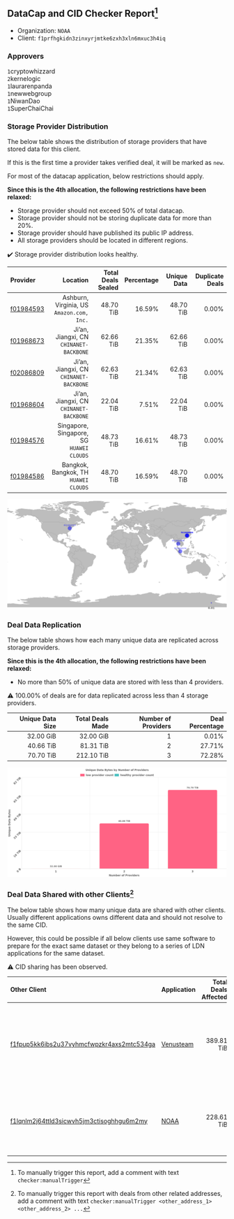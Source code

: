 ## DataCap and CID Checker Report[^1]
 - Organization: `NOAA`
 - Client: `f1prfhgkidn3zinxyrjmtke6zxh3xln6mxuc3h4iq`
### Approvers
`1`cryptowhizzard<br/>`2`kernelogic<br/>`1`laurarenpanda<br/>`1`newwebgroup<br/>`1`NiwanDao<br/>`1`SuperChaiChai

### Storage Provider Distribution
The below table shows the distribution of storage providers that have stored data for this client.

If this is the first time a provider takes verified deal, it will be marked as `new`.

For most of the datacap application, below restrictions should apply.

**Since this is the 4th allocation, the following restrictions have been relaxed:**
 - Storage provider should not exceed 50% of total datacap.
 - Storage provider should not be storing duplicate data for more than 20%.
 - Storage provider should have published its public IP address.
 - All storage providers should be located in different regions.

✔️ Storage provider distribution looks healthy.

| Provider                                              |                                     Location | Total Deals Sealed | Percentage | Unique Data | Duplicate Deals |
| :---------------------------------------------------- | -------------------------------------------: | -----------------: | ---------: | ----------: | --------------: |
| [f01984593](https://filfox.info/en/address/f01984593) | Ashburn, Virginia, US<br/>`Amazon.com, Inc.` |          48.70 TiB |     16.59% |   48.70 TiB |           0.00% |
| [f01968673](https://filfox.info/en/address/f01968673) |   Ji’an, Jiangxi, CN<br/>`CHINANET-BACKBONE` |          62.66 TiB |     21.35% |   62.66 TiB |           0.00% |
| [f02086809](https://filfox.info/en/address/f02086809) |   Ji’an, Jiangxi, CN<br/>`CHINANET-BACKBONE` |          62.63 TiB |     21.34% |   62.63 TiB |           0.00% |
| [f01968604](https://filfox.info/en/address/f01968604) |   Ji’an, Jiangxi, CN<br/>`CHINANET-BACKBONE` |          22.04 TiB |      7.51% |   22.04 TiB |           0.00% |
| [f01984576](https://filfox.info/en/address/f01984576) | Singapore, Singapore, SG<br/>`HUAWEI CLOUDS` |          48.73 TiB |     16.61% |   48.73 TiB |           0.00% |
| [f01984586](https://filfox.info/en/address/f01984586) |     Bangkok, Bangkok, TH<br/>`HUAWEI CLOUDS` |          48.70 TiB |     16.59% |   48.70 TiB |           0.00% |

<img src="https://raw.githubusercontent.com/data-preservation-programs/filplus-checker-assets/main/filecoin-project/filecoin-plus-large-datasets/issues/1729/1686277844968.png"/>

### Deal Data Replication
The below table shows how each many unique data are replicated across storage providers.


**Since this is the 4th allocation, the following restrictions have been relaxed:**
- No more than 50% of unique data are stored with less than 4 providers.

⚠️ 100.00% of deals are for data replicated across less than 4 storage providers.

| Unique Data Size | Total Deals Made | Number of Providers | Deal Percentage |
| ---------------: | ---------------: | ------------------: | --------------: |
|        32.00 GiB |        32.00 GiB |                   1 |           0.01% |
|        40.66 TiB |        81.31 TiB |                   2 |          27.71% |
|        70.70 TiB |       212.10 TiB |                   3 |          72.28% |

<img src="https://raw.githubusercontent.com/data-preservation-programs/filplus-checker-assets/main/filecoin-project/filecoin-plus-large-datasets/issues/1729/1686277845839.png"/>

### Deal Data Shared with other Clients[^3]
The below table shows how many unique data are shared with other clients.
Usually different applications owns different data and should not resolve to the same CID.

However, this could be possible if all below clients use same software to prepare for the exact same dataset or they belong to a series of LDN applications for the same dataset.

⚠️ CID sharing has been observed.

| Other Client                                                                                                          | Application                                                                               | Total Deals Affected | Unique CIDs | Approvers                                                                                                                                                                        |
| :-------------------------------------------------------------------------------------------------------------------- | :---------------------------------------------------------------------------------------- | -------------------: | ----------: | :------------------------------------------------------------------------------------------------------------------------------------------------------------------------------- |
| [f1fpup5kk6ibs2u37vyhmcfwpzkr4axs2mtc534ga](https://filfox.info/en/address/f1fpup5kk6ibs2u37vyhmcfwpzkr4axs2mtc534ga) | [Venusteam](https://github.com/filecoin-project/filecoin-plus-large-datasets/issues/1726) |           389.81 TiB |       1,600 | `2`Casey-PG<br/>`1`cryptowhizzard<br/>`1`DaYouGroup<br/>`1`Fatman13<br/>`1`kernelogic<br/>`2`laurarenpanda<br/>`2`newwebgroup<br/>`1`sxxfuture-official<br/>`1`Tom-OriginStorage |
| [f1lqnlm2j64ttld3sicwvh5jm3ctisoghhgu6m2my](https://filfox.info/en/address/f1lqnlm2j64ttld3sicwvh5jm3ctisoghhgu6m2my) | [NOAA](https://github.com/filecoin-project/filecoin-plus-large-datasets/issues/1728)      |           228.61 TiB |       2,006 | `1`1ane-1<br/>`1`a1991car<br/>`1`cryptowhizzard<br/>`2`kernelogic<br/>`1`newwebgroup<br/>`1`NiwanDao<br/>`1`SuperChaiChai<br/>`2`Tom-OriginStorage                               |

[^1]: To manually trigger this report, add a comment with text `checker:manualTrigger`

[^2]: Deals from those addresses are combined into this report as they are specified with `checker:manualTrigger`

[^3]: To manually trigger this report with deals from other related addresses, add a comment with text `checker:manualTrigger <other_address_1> <other_address_2> ...`
